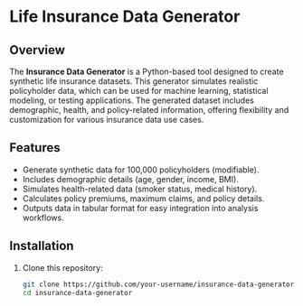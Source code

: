# Life Insurance Data Generator

## Overview
The **Insurance Data Generator** is a Python-based tool designed to create synthetic life insurance datasets. This generator simulates realistic policyholder data, which can be used for machine learning, statistical modeling, or testing applications. The generated dataset includes demographic, health, and policy-related information, offering flexibility and customization for various insurance data use cases.

## Features
- Generate synthetic data for 100,000 policyholders (modifiable).
- Includes demographic details (age, gender, income, BMI).
- Simulates health-related data (smoker status, medical history).
- Calculates policy premiums, maximum claims, and policy details.
- Outputs data in tabular format for easy integration into analysis workflows.

## Installation
1. Clone this repository:
   ```bash
   git clone https://github.com/your-username/insurance-data-generator.git
   cd insurance-data-generator
